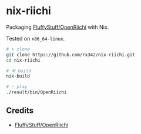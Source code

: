 # nix-riichi

Packaging [FluffyStuff/OpenRiichi](https://github.com/FluffyStuff/OpenRiichi) with Nix.

Tested on `x86_64-linux`.

```bash
# ⬇️ clone
git clone https://github.com/rx342/nix-riichi.git
cd nix-riichi

# ⚒️ build
nix-build

# 🀄 play
./result/bin/OpenRiichi
```

## Credits

- [FluffyStuff/OpenRiichi](https://github.com/FluffyStuff/OpenRiichi)
